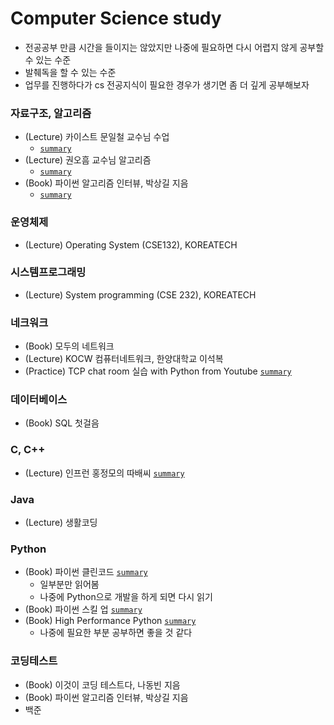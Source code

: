 # Computer Science study
- 전공공부 만큼 시간을 들이지는 않았지만 나중에 필요하면 다시 어렵지 않게 공부할 수 있는 수준
- 발췌독을 할 수 있는 수준
- 업무를 진행하다가 cs 전공지식이 필요한 경우가 생기면 좀 더 깊게 공부해보자

### 자료구조, 알고리즘
- (Lecture) 카이스트 문일철 교수님 수업
  - [`summary`](./[Data%20Structure]%20KAIST%20Mooc)
- (Lecture) 권오흠 교수님 알고리즘
  - [`summary`](https://minsoo9506.github.io/categories/%EC%95%8C%EA%B3%A0%EB%A6%AC%EC%A6%98/)
- (Book) 파이썬 알고리즘 인터뷰, 박상길 지음
  - [`summary`](https://minsoo9506.github.io/categories/%EC%9E%90%EB%A3%8C%EA%B5%AC%EC%A1%B0/)

### 운영체제
- (Lecture) Operating System (CSE132), KOREATECH

### 시스템프로그래밍
- (Lecture) System programming (CSE 232), KOREATECH

### 네크워크 
- (Book) 모두의 네트워크
- (Lecture) KOCW 컴퓨터네트워크, 한양대학교 이석복
- (Practice) TCP chat room 실습 with Python from Youtube [`summary`](./[Python]%20python%20skill%20up)

### 데이터베이스
- (Book) SQL 첫걸음

### C, C++
- (Lecture) 인프런 홍정모의 따배씨 [`summary`](https://github.com/minsoo9506/c-and-cpp)

### Java
- (Lecture) 생활코딩

### Python
- (Book) 파이썬 클린코드 [`summary`](./[Python]%20clean%20code)
  - 일부분만 읽어봄
  - 나중에 Python으로 개발을 하게 되면 다시 읽기 
- (Book) 파이썬 스킬 업 [`summary`](./[Python]%20python%20skill%20up)
- (Book) High Performance Python [`summary`](./[Python]%20High%20Performance%20Python)
  - 나중에 필요한 부분 공부하면 좋을 것 같다

### 코딩테스트
- (Book) 이것이 코딩 테스트다, 나동빈 지음 
- (Book) 파이썬 알고리즘 인터뷰, 박상길 지음
- 백준